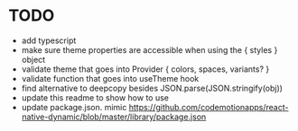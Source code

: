 # TODO

-   add typescript
-   make sure theme properties are accessible when using the { styles } object
-   validate theme that goes into Provider { colors, spaces, variants? }
-   validate function that goes into useTheme hook
-   find alternative to deepcopy besides JSON.parse(JSON.stringify(obj))
-   update this readme to show how to use
-   update package.json. mimic https://github.com/codemotionapps/react-native-dynamic/blob/master/library/package.json
